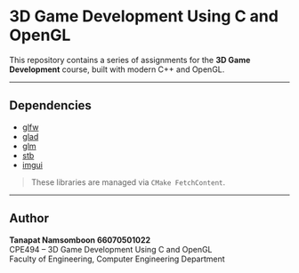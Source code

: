 # 3D Game Development Using C and OpenGL

This repository contains a series of assignments for the **3D Game Development** course, built with modern C++ and OpenGL.

---

## Dependencies

- [glfw](https://www.glfw.org/)
- [glad](https://glad.dav1d.de/)
- [glm](https://github.com/g-truc/glm)
- [stb](https://github.com/nothings/stb)
- [imgui](https://github.com/ocornut/imgui)

> These libraries are managed via `CMake FetchContent`.

---

## Author

**Tanapat Namsomboon 66070501022**<br>
CPE494 – 3D Game Development Using C and OpenGL<br>
Faculty of Engineering, Computer Engineering Department
